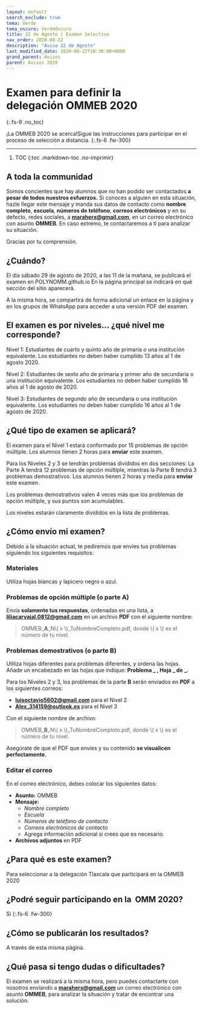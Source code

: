 ```yaml
---
layout: default
search_exclude: true
tema: Verde
tema_oscuro: VerdeOscuro
title: 22 de Agosto | Examen Selectivo
nav_order: 2020-08-22
description: "Aviso 22 de Agosto"
last_modified_date: 2020-08-22T18:30:00+0000
grand_parent: Avisos
parent: Avisos 2020
---
```


# Examen para definir la delegación&nbsp;<span class="deg-sitio deg-sitio-texto">OMMEB 2020</span><i class="jpa-all-default-rel-smiling_face_with_hearts_with_face_mask jpa-2em"></i>
{:.fs-9 .no_toc}

¡La <span class="deg-sitio deg-sitio-texto">OMMEB 2020</span> se acerca!<i class="jpa-anim-rel-partying_face jpa-2em"></i>Sigue las instrucciones para participar en el proceso de selección a distancia.
{:.fs-6 .fw-300}

---

1. TOC
{:toc .markdown-toc .no-imprimir}

## A toda la c<span class="deg-sitio deg-sitio-texto">omm</span>unidad

Somos concientes que hay alumnos que no han podido ser contactados **a pesar de todos nuestros esfuerzos.** Si conoces a alguien en esta situación, hazle llegar este mensaje y manda sus datos de contacto como **nombre completo**, **escuela**, **números de teléfono**, **correos electrónicos** y en su defecto, redes sociales, a **maraherx@gmail.com**, en un correo electrónico con asunto **OMMEB**. En caso extremo, te contactaremos a tí para analizar su situación.

Gracias por tu comprensión.

## ¿Cuándo?<i class="jpa-anim-rel-clock jpa-2em"></i>

El día sábado <span class="deg-sitio deg-sitio-texto">29 de agosto de 2020</span>, a las <span class="deg-sitio deg-sitio-texto">11</span> de la mañana, se publicará el examen en POLYN<span class="deg-sitio deg-sitio-texto">OMM</span>.github.io <i class="jpa-all-default-rel-face_biting_finger_nails jpa-2em"></i> En la página principal se indicará en qué sección del sitio aparecerá. 

A la misma hora, se compartirá de forma adicional un enlace en la página y en los grupos de WhatsApp para acceder a una versión PDF del examen.

## El examen es por niveles... ¿qué nivel me corresponde?

<span class="deg-sitio deg-sitio-texto">Nivel 1:</span> Estudiantes de cuarto y quinto año de primaria o una institución equivalente. Los estudiantes no deben haber cumplido 13 años al 1 de agosto 2020.

<span class="deg-sitio deg-sitio-texto">Nivel 2:</span> Estudiantes de sexto año de primaria y primer año de secundaria o una institución equivalente. Los estudiantes no deben haber cumplido 16 años al 1 de agosto de 2020.

<span class="deg-sitio deg-sitio-texto">Nivel 3:</span> Estudiantes de segundo año de secundaria o una institución equivalente. Los estudiantes no deben haber cumplido 16 años al 1 de agosto de 2020.


## ¿Qué tipo de examen se aplicará?<i class="jpa-anim-rel-flushed_face jpa-2em"></i>

El examen para el <span class="deg-sitio deg-sitio-texto">Nivel 1</span> estará conformado por <span class="deg-sitio deg-sitio-texto">15</span> problemas de opción múltiple. Los alumnos tienen 2 horas para **enviar** este examen.

Para los <span class="deg-sitio deg-sitio-texto">Niveles 2 y 3</span> se tendrán problemas divididos en dos secciones: La <span class="deg-sitio deg-sitio-texto">Parte A</span> tendrá <span class="deg-sitio deg-sitio-texto">12</span> problemas de opción múltiple, mientras la <span class="deg-sitio deg-sitio-texto">Parte B</span> tendrá 3 problemas demostrativos. Los alumnos tienen 2 horas y media para **enviar** este examen.

Los problemas demostrativos valen 4 veces más que los problemas de opción múltiple, y sus puntos son acumulables.

Los niveles estarán claramente divididos en la lista de problemas.

## ¿Cómo envío mi examen? <i class="jpa-anim-rel-thinking_face jpa-2em"></i>

Debido a la situación actual, te pediremos que envíes tus problemas siguiendo los siguientes requisitos:

### Materiales

Utiliza hojas blancas y lapicero negro o azul.

### Problemas de opción múltiple (o parte&nbsp;**A**)

Envía **solamente tus respuestas**, ordenadas en una lista, a **liliacarvajal.0812@gmail.com** en un archivo **PDF** con el siguiente nombre:

> OMMEB_**A**_N<span class="deg-sitio deg-sitio-texto">\\( x \\)</span>_TuNombreCompleto.pdf, donde <span class="deg-sitio deg-sitio-texto">\\( x \\)</span> es el número de tu nivel.

### Problemas demostrativos (o parte&nbsp;**B**)

Utiliza hojas diferentes para problemas diferentes, y ordena las hojas. Añade un encabezado en las hojas que indique: **Problema _ , Hoja _ de _.**

Para los <span class="deg-sitio deg-sitio-texto">Niveles 2 y 3</span>, los problemas de la parte <span class="deg-sitio deg-sitio-texto">**B**</span> serán enviados en **PDF** a los siguientes correos:

* **luisoctavio5602@gmail.com** para el <span class="deg-sitio deg-sitio-texto">Nivel 2</span>
* **Alex_314159@outlook.es** para el <span class="deg-sitio deg-sitio-texto">Nivel 3</span>

Con el siguiente nombre de archivo:

> OMMEB_**B**_N<span class="deg-sitio deg-sitio-texto">\\( x \\)</span>_TuNombreCompleto.pdf, donde <span class="deg-sitio deg-sitio-texto">\\( x \\)</span> es el número de tu nivel.

Asegúrate de que el PDF que envíes y su contenido **se visualicen perfectamente.** <i class="jpa-anim-rel-warning jpa-2em"></i>

### Editar el correo

En el correo electrónico, debes colocar los siguientes datos:

* **Asunto:** OMMEB
* **Mensaje:**
  * *Nombre completo*
  * *Escuela*
  * *Números de teléfono de contacto*
  * *Correos electrónicos de contacto*
  * Agrega información adicional si crees que es necesario.
* **Archivos adjuntos** en PDF 

## ¿Para qué es este examen?
Para seleccionar a la delegación Tlaxcala que participará en la <span class="deg-sitio deg-sitio-texto">OMMEB 2020</span><i class="jpa-anim-rel-partying_face jpa-2em"></i>

## ¿Podré seguir participando en la &nbsp;<span class="deg-sitio deg-sitio-texto">OMM 2020</span>?<i class="jpa-anim-rel-face_with_monocle jpa-2em"></i>

Sí <i class="jpa-anim-rel-smiling_face_with_heart_eyes jpa-2em"></i>
{:.fs-6 .fw-300}

## ¿Cómo se publicarán los resultados? 

A través de esta misma página.

## ¿Qué pasa si tengo dudas o dificultades?<i class="jpa-anim-rel-pleading_face jpa-2em"></i>

El examen se realizará a la misma hora, pero puedes contactarte con nosotros enviando a **maraherx@gmail.com** un correo electrónico con asunto **OMMEB**, para analizar la situación y tratar de encontrar una solución.
